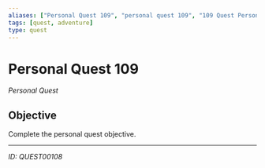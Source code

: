 ```yaml
---
aliases: ["Personal Quest 109", "personal quest 109", "109 Quest Personal"]
tags: [quest, adventure]
type: quest
---
```


# Personal Quest 109

*Personal Quest*

## Objective
Complete the personal quest objective.

---
*ID: QUEST00108*